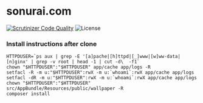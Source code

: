 # sonurai.com

[![Scrutinizer Code Quality](https://img.shields.io/scrutinizer/g/sonu27/sonurai.com/master.svg)](https://scrutinizer-ci.com/g/sonu27/sonurai.com/?branch=master)
![License](https://img.shields.io/badge/license-MIT-blue.svg "MIT licence")

### Install instructions after clone
```
HTTPDUSER=`ps aux | grep -E '[a]pache|[h]ttpd|[_]www|[w]ww-data|[n]ginx' | grep -v root | head -1 | cut -d\  -f1`
chown "$HTTPDUSER":"$HTTPDUSER" app/cache app/logs -R
setfacl -R -m u:"$HTTPDUSER":rwX -m u:`whoami`:rwX app/cache app/logs
setfacl -dR -m u:"$HTTPDUSER":rwX -m u:`whoami`:rwX app/cache app/logs
chown "$HTTPDUSER":"$HTTPDUSER" src/AppBundle/Resources/public/wallpaper -R
composer install
```
